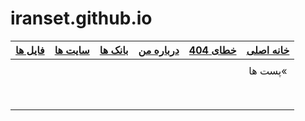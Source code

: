 # iranset.github.io
| [فایل ها]()  |  [سایت ها]()  |   [بانک ها]()  |   [درباره من]()  |[خطای 404]()  |   [خانه اصلی]()  |
|:---:|:---:|:---|:---:|:---:|:---:|
|  |  |  |   |  |  |
| []() | []() | []() | []()  | []() | پست ها« |
|  |  |  |   |  |  |
|  |  |  |   |  |  |
|  |  |  |   |  |  |
|  |  |  |  |   |  |  
|  |  |  |  |   |  |  
|  |  |  |  |   |  |  
|  |  |  |  |   |  |
|  |  |  |  |   |  |
